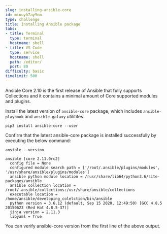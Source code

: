 ```yaml
---
slug: installing-ansible-core
id: miuuyh7ay9nm
type: challenge
title: Installing Ansible package
tabs:
- title: Terminal
  type: terminal
  hostname: shell
- title: VS Code
  type: service
  hostname: shell
  path: /editor/
  port: 80
difficulty: basic
timelimit: 500
---
```

Ansible Core 2.10 is the first release of Ansible that fully supports Collections and it contains a minimal amount of Core supported modules and plugins.

Install the latest version of `ansible-core` package, which includes `ansible-playbook` and `ansible-galaxy` utilitites.

```
pip3 install ansible-core --user
```

Confirm that the latest ansible-core package is installed successfully by executing the below command:

```
ansible --version
```

~~~
ansible [core 2.11.0rc2]
  config file = None
  configured module search path = ['/root/.ansible/plugins/modules', '/usr/share/ansible/plugins/modules']
  ansible python module location = /rusr/share/lib64/python3.6/site-packages/ansible
  ansible collection location = /root/.ansible/collections:/usr/share/ansible/collections
  executable location = /home/ansible/developing_colelction/bin/ansible
  python version = 3.6.12 (default, Sep 15 2020, 12:49:50) [GCC 4.8.5 20150623 (Red Hat 4.8.5-37)]
  jinja version = 2.11.3
  libyaml = True
~~~

You can verify ansible-core version from the first line of the above output.
